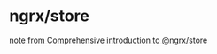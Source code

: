 # ngrx/store
[note from Comprehensive introduction to @ngrx/store](https://gist.github.com/btroncone/a6e4347326749f938510)
